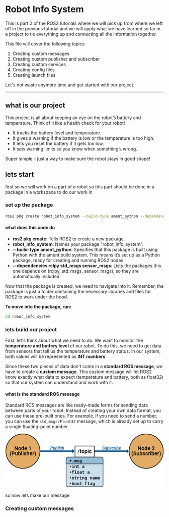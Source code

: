 # Robot Info System

This is part 2 of the ROS2 tutorials where we will pick up from where we left off in the previous tutorial and we will apply what we have learned so far in a project to tie everything up and connecting all the information together.

This file will cover the following topics:

1. Creating custom messages
2. Creating custom publisher and subscriber
3. Creating custom services
4. Creating config files
5. Creating launch files

Let's not waste anymore time and get started with our project.

---

## what is our project

This project is all about keeping an eye on the robot’s battery and temperature. Think of it like a health check for your robot!

* It tracks the battery level and temperature.
* It gives a warning if the battery is low or the temperature is too high.
* It lets you reset the battery if it gets too low.
* It sets warning limits so you know when something’s wrong.

Super simple – just a way to make sure the robot stays in good shape!

## lets start

first so we will work on a part of a robot so this part should be done in a package in a workspace to do our work in

### set up the package

```bash
ros2 pkg create robot_info_system --build-type ament_python --dependencies rclpy std_msgs sensor_msgs
```

#### what does this code do

* **ros2 pkg create**: Tells ROS2 to create a new package.
* **robot_info_system**: Names your package "robot_info_system".
* **--build-type ament_python**:  Specifies that this package is built using Python with the ament build system. This means it’s set up as a Python package, ready for creating and running ROS2 nodes.
* **--dependencies rclpy std_msgs sensor_msgs**: Lists the packages this one depends on (rclpy, std_msgs, sensor_msgs), so they are automatically included.

Now that the package is created, we need to navigate into it. Remember, the package is just a folder containing the necessary libraries and files for ROS2 to work under the hood.

**To move into the package, run:**

```bash
cd robot_info_system 
```

### lets build our project

First, let's think about what we need to do. We want to monitor the **temperature and battery level** of our robot. To do this, we need to get data from sensors that tell us the temperature and battery status. In our system, both values will be represented as **INT numbers**.

Since these two pieces of data don't come in a **standard ROS message**, we have to create a **custom message**. This custom message will let ROS2 know exactly what data to expect (temperature and battery, both as float32) so that our system can understand and work with it.

#### what is the standard ROS message

Standard ROS messages are like ready-made forms for sending data between parts of your robot. Instead of creating your own data format, you can use these pre-built ones. For example, if you need to send a number, you can use the `std_msgs/Float32` message, which is already set up to carry a single floating-point number.

![ros messages](images/ros2_topics_workflow_image.png)

so now lets make our message 


### Creating custom messages
